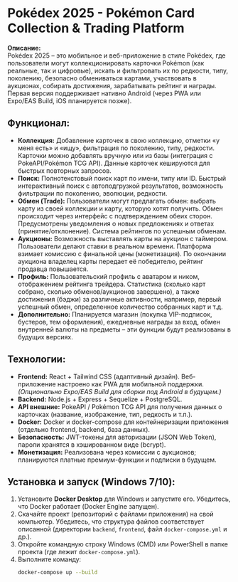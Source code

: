 # Pokédex 2025 - Pokémon Card Collection & Trading Platform

**Описание:**  
Pokédex 2025 – это мобильное и веб-приложение в стиле Pokédex, где пользователи могут коллекционировать карточки Pokémon (как реальные, так и цифровые), искать и фильтровать их по редкости, типу, поколению, безопасно обмениваться картами, участвовать в аукционах, собирать достижения, зарабатывать рейтинг и награды. Первая версия поддерживает нативно Android (через PWA или Expo/EAS Build, iOS планируется позже).

## Функционал:
- **Коллекция:** Добавление карточек в свою коллекцию, отметки «у меня есть» и «ищу», фильтрация по поколению, типу, редкости. Карточки можно добавлять вручную или из базы (интеграция с PokeAPI/Pokémon TCG API). Данные карточек кешируются для быстрых повторных запросов.
- **Поиск:** Полнотекстовый поиск карт по имени, типу или ID. Быстрый интерактивный поиск с автоподгрузкой результатов, возможность фильтрации по поколению, эволюции, редкости.
- **Обмен (Trade):** Пользователи могут предлагать обмен: выбрать карту из своей коллекции и карту, которую хотят получить. Обмен происходит через интерфейс с подтверждением обеих сторон. Предусмотрены уведомления о новых предложениях и ответах (принятие/отклонение). Система рейтингов по успешным обменам.
- **Аукционы:** Возможность выставлять карты на аукцион с таймером. Пользователи делают ставки в реальном времени. Платформа взимает комиссию с финальной цены (монетизация). По окончании аукциона владелец карты передает её победителю, рейтинг продавца повышается.
- **Профиль:** Пользовательский профиль с аватаром и ником, отображением рейтинга трейдера. Статистика (сколько карт собрано, сколько обменов/аукционов завершено), а также достижения (бэджи) за различные активности, например, первый успешный обмен, определенное количество собранных карт и т.д.
- **Дополнительно:** Планируется магазин (покупка VIP-подписок, бустеров, тем оформления), ежедневные награды за вход, обмен внутренней валюты на предметы – эти функции будут реализованы в будущих версиях.

## Технологии:
- **Frontend:** React + Tailwind CSS (адаптивный дизайн). Веб-приложение настроено как PWA для мобильной поддержки. *(Опционально Expo/EAS Build для сборки под Android в будущем.)*
- **Backend:** Node.js + Express + Sequelize + PostgreSQL. 
- **API внешние:** PokeAPI / Pokémon TCG API для получения данных о карточках (название, изображение, тип, редкость и т.п.).
- **Docker:** Docker и docker-compose для контейнеризации приложения (отдельно frontend, backend, база данных). 
- **Безопасность:** JWT-токены для авторизации (JSON Web Token), пароли хранятся в хэшированном виде (bcrypt). 
- **Монетизация:** Реализована через комиссии с аукционов; планируются платные премиум-функции и подписки в будущем.

## Установка и запуск (Windows 7/10):
1. Установите **Docker Desktop** для Windows и запустите его. Убедитесь, что Docker работает (Docker Engine запущен).
2. Скачайте проект (репозиторий с файлами приложения) на свой компьютер. Убедитесь, что структура файлов соответствует описанной (директории `backend`, `frontend`, файл `docker-compose.yml` и др.).
3. Откройте командную строку Windows (CMD) или PowerShell в папке проекта (где лежит `docker-compose.yml`).
4. Выполните команду:  
   ```bash
   docker-compose up --build
